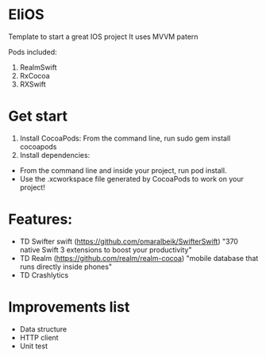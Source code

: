 # EliOS
Template to start a great IOS project
It uses MVVM patern

Pods included:
1. RealmSwift
2. RxCocoa
3. RXSwift

# Get start
1. Install CocoaPods: From the command line, run sudo gem install cocoapods
2. Install dependencies: 
  - From the command line and inside your project, run pod install.
  - Use the .xcworkspace file generated by CocoaPods to work on your project!

# Features:
- TD Swifter swift (https://github.com/omaralbeik/SwifterSwift) "370 native Swift 3 extensions to boost your productivity"
- TD Realm (https://github.com/realm/realm-cocoa) "mobile database that runs directly inside phones"
- TD Crashlytics 


# Improvements list
- Data structure
- HTTP client
- Unit test


